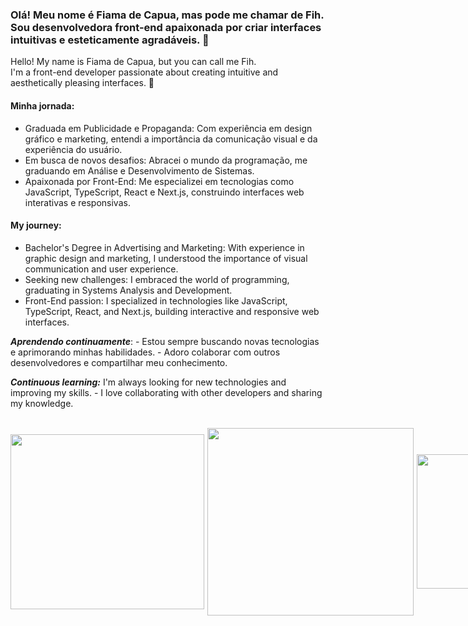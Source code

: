 
<h3 align="left">
Olá!  Meu nome é Fiama de Capua, mas pode me chamar de Fih. <br />
Sou desenvolvedora front-end apaixonada por criar interfaces intuitivas e esteticamente agradáveis. 👋
</h3>
<p align="left">Hello! My name is Fiama de Capua, but you can call me Fih. <br />
  I'm a front-end developer passionate about creating intuitive and aesthetically pleasing interfaces. 👋 
</p>

<h4 align="left">  Minha jornada: </h4>
<p align="left">

 - Graduada em Publicidade e Propaganda: Com experiência em design gráfico e marketing, entendi a importância da comunicação visual e da experiência do usuário.
 - Em busca de novos desafios: Abracei o mundo da programação, me graduando em Análise e Desenvolvimento de Sistemas.
 - Apaixonada por Front-End: Me especializei em tecnologias como JavaScript, TypeScript, React e Next.js, construindo interfaces web interativas e responsivas.
</p>

<h4 align="left">   My journey: </h4>

<p align="left">

 - Bachelor's Degree in Advertising and Marketing: With experience in graphic design and marketing, I understood the importance of visual communication and user experience.
 - Seeking new challenges: I embraced the world of programming, graduating in Systems Analysis and Development.
 - Front-End passion: I specialized in technologies like JavaScript, TypeScript, React, and Next.js, building interactive and responsive web interfaces.
</p>
 
***Aprendendo continuamente***:  -  Estou sempre buscando novas tecnologias e aprimorando minhas habilidades. - Adoro colaborar com outros desenvolvedores e compartilhar meu conhecimento. <br />

***Continuous learning:*** I'm always looking for new technologies and improving my skills. - I love collaborating with other developers and sharing my knowledge. <br />

<br />
<div style="display: flex; align-items: center;">
      <img style="padding-right: 5px;" width="310px" height="280px" src="https://github-readme-stats.vercel.app/api?username=FihCapua&theme=midnight-purple&show_icons=true&hide_border=true&count_private=true" />
      <img style="padding-right: 5px;" width="330px" height="300px" src="https://github-readme-streak-stats.herokuapp.com/?user=FihCapua&theme=midnight-purple&hide_border=true" />
      <img width="238px" height="215px" src="https://github-readme-stats.vercel.app/api/top-langs/?username=FihCapua&theme=midnight-purple&show_icons=true&hide_border=true&layout=compact" />
</div>
<br />
